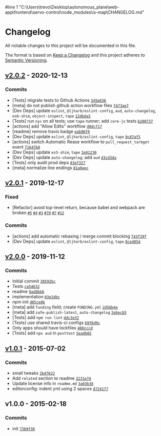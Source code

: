 #line 1 "C:\\Users\\trevo\\Desktop\\autonomous_plane\\web-app\\frontend\\servo-control\\node_modules\\is-map\\CHANGELOG.md"
# Changelog

All notable changes to this project will be documented in this file.

The format is based on [Keep a Changelog](https://keepachangelog.com/en/1.0.0/)
and this project adheres to [Semantic Versioning](https://semver.org/spec/v2.0.0.html).

## [v2.0.2](https://github.com/inspect-js/is-map/compare/v2.0.1...v2.0.2) - 2020-12-13

### Commits

- [Tests] migrate tests to Github Actions [`349a036`](https://github.com/inspect-js/is-map/commit/349a0362a744d024937a4356134389cbebf0c1a7)
- [meta] do not publish github action workflow files [`f473ae7`](https://github.com/inspect-js/is-map/commit/f473ae777d15c5d247002f5aaa52ed4ada3a5dd4)
- [Dev Deps] update `eslint`, `@ljharb/eslint-config`, `aud`, `auto-changelog`, `es6-shim`, `object-inspect`, `tape` [`12dbda3`](https://github.com/inspect-js/is-map/commit/12dbda37a97c0dab0a3874a6cff086cd44f1c94c)
- [Tests] run `nyc` on all tests; use `tape` runner; add `core-js` tests [`b280737`](https://github.com/inspect-js/is-map/commit/b280737c513588fef4b88c16328627744c8ab946)
- [actions] add "Allow Edits" workflow [`d8dcf17`](https://github.com/inspect-js/is-map/commit/d8dcf17dd6b1cc09b8de369aa87188f469297b7c)
- [readme] remove travis badge [`eab86f9`](https://github.com/inspect-js/is-map/commit/eab86f94cca4941861784e5eb8b7ca05e847e0b5)
- [Dev Deps] update `eslint`, `@ljharb/eslint-config`, `tape` [`9c87af5`](https://github.com/inspect-js/is-map/commit/9c87af5008a4ff79bffc3a6de55bf2d65979db6d)
- [actions] switch Automatic Rease workflow to `pull_request_tarbget` event [`71647b8`](https://github.com/inspect-js/is-map/commit/71647b805066ecbc096d5742fd69046d22f2b5c4)
- [Dev Deps] update `es5-shim`, `tape` [`3a91230`](https://github.com/inspect-js/is-map/commit/3a912305d7d836e8d6e4f80e9047e3beff8ea887)
- [Dev Deps] update `auto-changelog`; add `aud` [`d3cd3da`](https://github.com/inspect-js/is-map/commit/d3cd3da9008756a02c2b26b45292c477bf9594a9)
- [Tests] only audit prod deps [`83ef327`](https://github.com/inspect-js/is-map/commit/83ef327c62d54a48193bf95ed8cb6c4dff0a2035)
- [meta] normalize line endings [`81a9eec`](https://github.com/inspect-js/is-map/commit/81a9eec713f8e309fa1f0ffb7e4b154c359b367b)

## [v2.0.1](https://github.com/inspect-js/is-map/compare/v2.0.0...v2.0.1) - 2019-12-17

### Fixed

- [Refactor] avoid top-level return, because babel and webpack are broken [`#5`](https://github.com/inspect-js/is-map/issues/5) [`#4`](https://github.com/inspect-js/is-map/issues/4) [`#3`](https://github.com/inspect-js/is-map/issues/3) [`#78`](https://github.com/inspect-js/node-deep-equal/issues/78) [`#7`](https://github.com/es-shims/Promise.allSettled/issues/7) [`#12`](https://github.com/airbnb/js-shims/issues/12)

### Commits

- [actions] add automatic rebasing / merge commit blocking [`743f29f`](https://github.com/inspect-js/is-map/commit/743f29fc527b4a8a56a7045ad3d56ecfc798b1a3)
- [Dev Deps] update `eslint`, `@ljharb/eslint-config`, `tape` [`8ced854`](https://github.com/inspect-js/is-map/commit/8ced854c842c86cb126b86618cb4f90ef6a04f2b)

## [v2.0.0](https://github.com/inspect-js/is-map/compare/v1.0.1...v2.0.0) - 2019-11-12

### Commits

- Initial commit [`38592bc`](https://github.com/inspect-js/is-map/commit/38592bcb928d97b244cca6cee91142a44bcf5ab1)
- Tests [`ca54632`](https://github.com/inspect-js/is-map/commit/ca546326943385052e8b5a04377f1f8b110b7306)
- readme [`9ad8bb6`](https://github.com/inspect-js/is-map/commit/9ad8bb6bc2fb295ada21e1cd901c89aa55acad37)
- implementation [`03e1dbc`](https://github.com/inspect-js/is-map/commit/03e1dbc64eb09e6caba919c9ae5662992f0a9b52)
- npm init [`d05ce8b`](https://github.com/inspect-js/is-map/commit/d05ce8b0ad797c97ed23a7730a9e211e5fe0fe92)
- [meta] add `funding` field; create `FUNDING.yml` [`2d56b4e`](https://github.com/inspect-js/is-map/commit/2d56b4e2a44e6eb4557d9d192a863c92b68c6597)
- [meta] add `safe-publish-latest`, `auto-changelog` [`2ebecb5`](https://github.com/inspect-js/is-map/commit/2ebecb5a3fe5fa682d5d04d1cd87f4d88ba22ec9)
- [Tests] add `npm run lint` [`ddc3e32`](https://github.com/inspect-js/is-map/commit/ddc3e320c3d181b9111dd3a86df486604710e08c)
- [Tests] use shared travis-ci configs [`69f6d9c`](https://github.com/inspect-js/is-map/commit/69f6d9c52a06dda27419eb41572b8db6009f6d49)
- Only apps should have lockfiles [`408cccd`](https://github.com/inspect-js/is-map/commit/408cccdc824c017547573d816b2201e9cfb9a292)
- [Tests] add `npx aud` in `posttest` [`5eadb02`](https://github.com/inspect-js/is-map/commit/5eadb02075754732df3532bc2e98ca6307c46537)

## [v1.0.1](https://github.com/inspect-js/is-map/compare/v1.0.0...v1.0.1) - 2015-07-02

### Commits

- small tweaks [`2bd7622`](https://github.com/inspect-js/is-map/commit/2bd762263930d4f72eedd3a54678e1692062d53f)
- Add `related` section to readme [`3231e74`](https://github.com/inspect-js/is-map/commit/3231e748fbf1d4d7d1662b8a559e73cc1e69468b)
- Update license info in `readme.md` [`3a03b38`](https://github.com/inspect-js/is-map/commit/3a03b387b798d5eda09965dcf63e0c9fb9c7ddac)
- editorconfig: indent yml using 2 spaces [`d724177`](https://github.com/inspect-js/is-map/commit/d724177b7eb103174cd9ca1dce4a914e3dfdb1cd)

## v1.0.0 - 2015-02-18

### Commits

- init [`73b9f38`](https://github.com/inspect-js/is-map/commit/73b9f38e3d3c0435e639a7e054714d71b6ddae9b)

